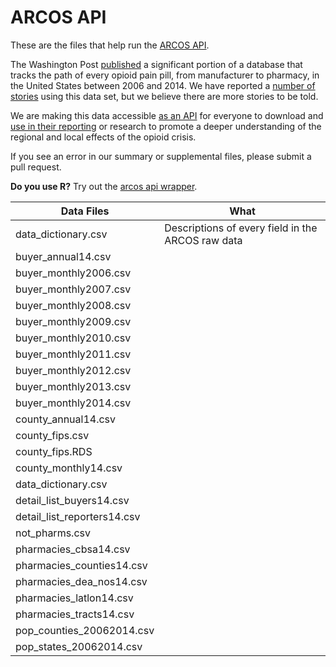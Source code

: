 # ARCOS API

These are the files that help run the [ARCOS API](https://arcos-api.ext.nile.works/__swagger__/).

The Washington Post [published](https://www.washingtonpost.com/graphics/2019/investigations/dea-pain-pill-database/#download-resources) a significant portion of a database that tracks the path of every opioid pain pill, from manufacturer to pharmacy, in the United States between 2006 and 2014. We have reported a [number of stories](https://www.washingtonpost.com/national/2019/07/20/opioid-files/) using this data set, but we believe there are more stories to be told.

We are making this data accessible [as an API](https://arcos-api.ext.nile.works/__swagger__/) for everyone to download and [use in their reporting](https://www.washingtonpost.com/national/2019/08/12/post-released-deas-data-pain-pills-heres-what-local-journalists-are-using-it/) or research to promote a deeper understanding of the regional and local effects of the opioid crisis.

If you see an error in our summary or supplemental files, please submit a pull request.

**Do you use R?** Try out the [arcos api wrapper](https://github.com/wpinvestigative/arcos).

|  **Data Files** | **What** |
| --- | --- |
|  data_dictionary.csv | Descriptions of every field in the ARCOS raw data |
|  buyer_annual14.csv |  |
|  buyer_monthly2006.csv |  |
|  buyer_monthly2007.csv |  |
|  buyer_monthly2008.csv |  |
|  buyer_monthly2009.csv |  |
|  buyer_monthly2010.csv |  |
|  buyer_monthly2011.csv |  |
|  buyer_monthly2012.csv |  |
|  buyer_monthly2013.csv |  |
|  buyer_monthly2014.csv |  |
|  county_annual14.csv |  |
|  county_fips.csv |  |
|  county_fips.RDS |  |
|  county_monthly14.csv |  |
|  data_dictionary.csv |  |
|  detail_list_buyers14.csv |  |
|  detail_list_reporters14.csv |  |
|  not_pharms.csv |  |
|  pharmacies_cbsa14.csv |  |
|  pharmacies_counties14.csv |  |
|  pharmacies_dea_nos14.csv |  |
|  pharmacies_latlon14.csv |  |
|  pharmacies_tracts14.csv |  |
|  pop_counties_20062014.csv |  |
|  pop_states_20062014.csv |  |